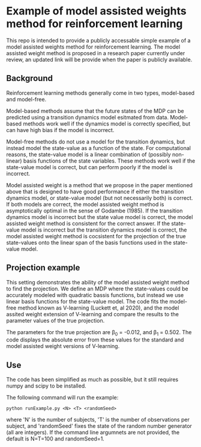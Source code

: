 # Example of model assisted weights method for reinforcement learning
This repo is intended to provide a publicly accessable simple example of a model assisted weights method for reinforcement learning.
The model assisted weight method is proposed in a research paper currently under review, an updated link will be provide when the paper is publicly available.

## Background
Reinforcement learning methods generally come in two types, model-based and model-free. 

Model-based methods assume that the future states of the MDP can be predicted using a transition dynamics model esitmated from data. Model-based methods work well if the dynamics model is correctly specified, but can have high bias if the model is incorrect.

Model-free methods do not use a model for the transition dynamics, but instead model the state-value as a function of the state. For computational reasons, the state-value model is a linear combination of (possibly non-linear) basis functions of the state variables. These methods work well if the state-value model  is correct, but can perform poorly if the model is incorrect.

Model assisted weight is a method that we propose in the paper mentioned above that is designed to have good performance if either the transition dynamics model, or state-value model (but not necessarily both) is correct. If both models are correct, the model assisted weight method is asymptotically optimal in the sense of Godambe (1985). If the transition dynamics model is incorrect but the state value model is correct, the model assisted weight method is consistent for the correct answer. If the state-value model is incorrect but the transition dynamics model is correct, the model assisted weight method is cocsistent for the projection of the true state-values onto the linear span of the basis functions used in the state-value model.

## Projection example
This setting demonstrates the ability of the model assisted weight method to find the projection. We define an MDP where the state-values could be accurately modeled with quadratic bassis functions, but instead we use linear basis functions for the state-value model. The code fits the model-free method known as V-learning (Luckett et, al 2020), and the model assited weight extension of V-learning and compare the results to the parameter values of the true projection.

The parameters for the true projection are &beta;<sub>0</sub> = -0.012, and &beta;<sub>1</sub> = 0.502.
The code displays the absolute error from these values for the standard and model assisted weight versions of V-learning.

## Use
The code has been simplified as much as possible, but it still requires numpy and scipy to be installed.

The following command will run the example:

```
python runExample.py <N> <T> <randomSeed>
```

where 'N' is the number of subjects, 'T' is the number of observations per subject, and 'randomSeed' fixes the state of the random number generator (all are integers).
If the command line argumnets are not provided, the default is N=T=100 and randomSeed=1.

